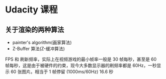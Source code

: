 # Udacity 课程

## 

## 关于渲染的两种算法

- painter's algorithm(画家算法)
- Z-Buffer 算法(Z-缓冲算法)

FPS 和 刷新频率，实际上在视频游戏的最小帧率一般是 30 帧每秒，甚至是 60 帧每秒，这是由于被硬件的约束，现今大多数显示器的刷频率都是 60Hz，一秒显示 60 张图片。相当于 1 帧停留 (1000ms/60Hz) 16.6 秒 